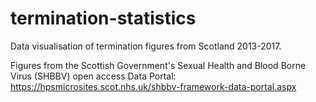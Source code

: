 # termination-statistics

Data visualisation of termination figures from Scotland 2013-2017.

Figures from the Scottish Government's Sexual Health and Blood Borne Virus (SHBBV) open access Data Portal: https://hpsmicrosites.scot.nhs.uk/shbbv-framework-data-portal.aspx
